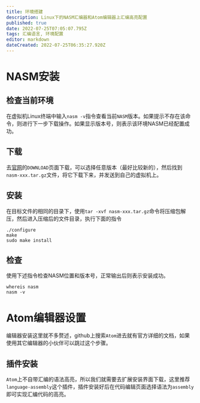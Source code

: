 ```yaml
---
title: 环境搭建
description: Linux下的NASM汇编器和Atom编辑器上汇编高亮配置
published: true
date: 2022-07-25T07:05:07.795Z
tags: 汇编语言, 环境配置
editor: markdown
dateCreated: 2022-07-25T06:35:27.920Z
---
```


# NASM安装
## 检查当前环境
在虚拟机Linux终端中输入`nasm -v`指令查看当前`NASM`版本。如果提示不存在该命令，则进行下一步下载操作。如果显示版本号，则表示该环境NASM已经配置成功。

## 下载
去[官网](https://www.nasm.us/)的`DOWNLOAD`页面下载，可以选择任意版本（最好比较新的），然后找到`nasm-xxx.tar.gz`文件，将它下载下来，并发送到自己的虚拟机上。

## 安装
在目标文件的相同的目录下，使用`tar -xvf nasm-xxx.tar.gz`命令将压缩包解压，然后进入压缩后的文件目录，执行下面的指令

```shell
./configure
make
sudo make install
```

## 检查
使用下述指令检查NASM位置和版本号，正常输出后则表示安装成功。
```shell
whereis nasm
nasm -v
```

# Atom编辑器设置
编辑器安装这里就不多赘述，github上搜索`Atom`进去就有官方详细的文档，如果使用其它编辑器的小伙伴可以跳过这个步骤。

## 插件安装
`Atom`上不自带汇编的语法高亮，所以我们就需要去扩展安装界面下载，这里推荐`language-assembly`这个插件，插件安装好后在代码编辑页面选择语法为`assembly`即可实现汇编代码的高亮。